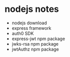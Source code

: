 # nodejs notes

- nodejs download
- express framework
- auth0 SDK
- express-jwt npm package
- jwks-rsa npm package
- jwtAuthz npm package
